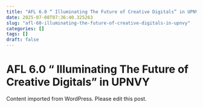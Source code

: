 ```yaml
---
title: "AFL 6.0 “ Illuminating The Future of Creative Digitals” in UPNVY"
date: 2025-07-08T07:36:40.325263
slug: "afl-60-illuminating-the-future-of-creative-digitals-in-upnvy"
categories: []
tags: []
draft: false
---
```


# AFL 6.0 “ Illuminating The Future of Creative Digitals” in UPNVY

Content imported from WordPress. Please edit this post.
